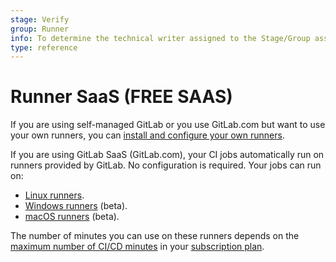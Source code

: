 ```yaml
---
stage: Verify
group: Runner
info: To determine the technical writer assigned to the Stage/Group associated with this page, see https://about.gitlab.com/handbook/engineering/ux/technical-writing/#assignments
type: reference
---
```


# Runner SaaS **(FREE SAAS)**

If you are using self-managed GitLab or you use GitLab.com but want to use your own runners, you can
[install and configure your own runners](https://docs.gitlab.com/runner/install/).

If you are using GitLab SaaS (GitLab.com), your CI jobs automatically run on runners provided by GitLab.
No configuration is required. Your jobs can run on:

- [Linux runners](build_cloud/linux_build_cloud.md).
- [Windows runners](build_cloud/windows_build_cloud.md) (beta).
- [macOS runners](build_cloud/macos_build_cloud.md) (beta).

The number of minutes you can use on these runners depends on the
[maximum number of CI/CD minutes](../pipelines/cicd_minutes.md)
in your [subscription plan](https://about.gitlab.com/pricing/).
